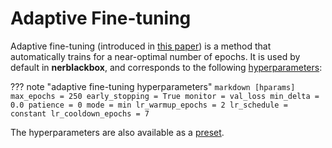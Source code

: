 # Adaptive Fine-tuning

Adaptive fine-tuning (introduced in [this paper](TODO)) is a method that automatically trains for a near-optimal number of epochs.
It is used by default in **nerblackbox**, and corresponds to the 
following [hyperparameters](../../usage/parameters/#4-hyperparameters):

??? note "adaptive fine-tuning hyperparameters"
    ``` markdown
    [hparams]
    max_epochs = 250
    early_stopping = True
    monitor = val_loss
    min_delta = 0.0
    patience = 0
    mode = min
    lr_warmup_epochs = 2
    lr_schedule = constant
    lr_cooldown_epochs = 7
    ```

The hyperparameters are also available as a [preset](../../usage/parameters/#presets).




